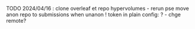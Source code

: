 
TODO 2024/04/16 :
 clone overleaf et repo
 hypervolumes - rerun pse
 move anon repo to submissions when unanon
  ! token in plain config: ? - chge remote?

